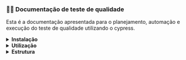 ### 📄👀 Documentação de teste de qualidade

Esta é a documentação apresentada para o planejamento, automação e execução do teste de qualidade utilizando o cypress.


<details>
  <summary><strong>Instalação</strong></summary>

  ## 🛠️💻 Instalação 
Para rodar o projeto, primeiro clone este repositório usando o comando:

- HTTPS
``` bash
git clone https://github.com/sabtamendes/QualityTest.git
```
- SSH 
``` bash
git clone git@github.com:sabtamendes/QualityTest.git
```
Em seguida, instale as dependências usando o gerenciador de pacotes de sua escolha. Recomendo o uso do npm:
  
``` bash
npm install
```
</details>

<details>
<summary><strong>Utilização</strong></summary>
  
 ## 🚀💡 Utilização
  
Para executar o cypress, digite o seguinte comando no terminal:

``` bash
npx cypress run
```
ou 
``` bash
npm run test
```
Para abrir o cypress, digite o seguinte comando no terminal:
``` bash
npx cypress open
```
ou 
``` bash
./node_modules/.bin/cypress open
```
ou
``` bash
npm run open
```
</details>


<details>
  <summary><strong>Estrutura</strong></summary>

## 🌳📂 A estrutura do documento é organizada da seguinte maneira:
```bash

  - `1-plannning/`: contém o planejamento dos testes.  
    - `document-test.pdf`

  - `2-execution/`: contém o arquivo de execução dos testes. 
    - `document-execution.pdf`

  - `3-automation/`: contém a automação dos testes 
   - `cypress`: 
     - `e2e`:  
       - comparar_smartphones.spec.js
  -`cypress/`
  - `.gitignore`
  - `cypress.config.js`
  -`package-lock.json`
  - `package.json`
  -`README.md`
``` 
</details>